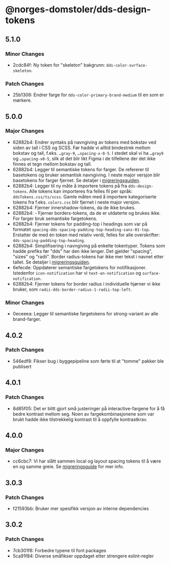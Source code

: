 # @norges-domstoler/dds-design-tokens

## 5.1.0

### Minor Changes

- 2cdc84f: Ny token for "skeleton" bakgrunn: `dds-color-surface-skeleton`.

### Patch Changes

- 25b1306: Endrer farge for `dds-color-primary-brand-medium` til en som er mørkere.

## 5.0.0

### Major Changes

- 62882b4: Endrer syntaks på navngiving av tokens med bokstav ved siden av tall i CSS og SCSS. Før hadde vi alltid bindestrek mellom bokstav og tall, f.eks. `…gray-9`, `…spacing-x-0-5`. I stedet skal vi ha `…gray9` og `…spacing-x0-5`, slik at det blir likt Figma i de tilfellene der det ikke finnes et tegn mellom bokstav og tall.
- 62882b4: Legger til semantiske tokens for farger. De refererer til basetokens og bruker semantisk navngiving. I neste major versjon blir basetokens for farger fjernet. Se detaljer i [migreringsguiden](https://design.domstol.no/987b33f71/p/89864a-v4-til-v5).
- 62882b4: Legger til ny måte å importere tokens på fra `dds-design-tokens`. Alle tokens kan importeres fra felles fil per språk: `ddsTokens.css/ts/scss`. Gamle måten med å importere kategoriserte tokens fra f.eks. `colors.css` blir fjernet i neste major versjon.
- 62882b4: Fjerner innershadow-tokens, da de ikke brukes.
- 62882b4: - Fjerner borders-tokens, da de er utdaterte og brukes ikke. For farger bruk semantiske fargetokens.
- 62882b4: Fjerner tokens for padding-top i headings som var på formatet `spacing-dds-spacing-padding-top-heading-sans-01-top`. Erstatter de med én token med relativ verdi, felles for alle overskrifter: `dds-spacing-padding-top-heading`.
- 62882b4: Simplifisering i navngiving på enkelte tokentyper. Tokens som hadde prefiks før "dds" har den ikke lenger. Det gjelder "spacing", "sizes" og "radii". Border radius-tokens har ikke mer tekst i navnet etter tallet. Se detaljer i [migreringsguiden](https://design.domstol.no/987b33f71/p/89864a-v4-til-v5).
- 6efecde: Oppdaterer semantiske fargetokens for notifikasjoner. Istedenfor `icon-notification` har vi `text-on-notification` og `surface-notification`.
- 62882b4: Fjerner tokens for border radius i individuelle hjørner vi ikke bruker, som `radii-dds-border-radius-1-radii-top-left`.

### Minor Changes

- 0eceeea: Legger til semantiske fargetokens for strong-variant av alle brand-farger.

## 4.0.2

### Patch Changes

- 546edf8: Fikser bug i byggepipeline som førte til at "tomme" pakker ble publisert

## 4.0.1

### Patch Changes

- 8d85f05: Det er blitt gjort små justeringer på interactive-fargene for å få bedre kontrast mellom seg. Noen av fargekombinasjonene som var brukt hadde ikke tilstrekkelig kontrast til å oppfylle kontrastkrav.

## 4.0.0

### Major Changes

- cc6cbc7: Vi har slått sammen local og layout spacing tokens til å være en og samme greie.
  Se [migreringsguide](https://design.domstol.no/987b33f71/p/612e32-v3-til-v4) for mer info.

## 3.0.3

### Patch Changes

- f21593bb: Bruker mer spesifikk versjon av interne dependencies

## 3.0.2

### Patch Changes

- 7cb301f8: Forbedre typene til font packages
- 5ca91f84: Diverse småfikser oppdaget etter strengere eslint-regler
